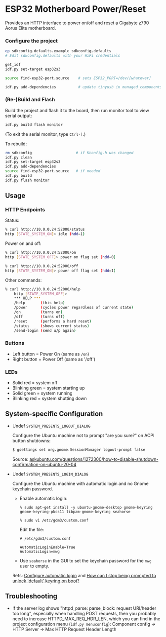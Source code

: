 # ESP32 Motherboard Power/Reset

Provides an HTTP interface to power on/off and reset a Gigabyte z790 Aorus Elite motherboard.

### Configure the project

```sh
cp sdkconfig.defaults.example sdkconfig.defaults
# Edit sdkconfig.defaults with your WiFi credentials
```

```sh
get_idf
idf.py set-target esp32s3
```

```sh
source find-esp32-port.source    # sets ESP32_PORT=/dev/[whatever]
```

```sh
idf.py add-dependencies          # update tinyusb in managed_components subdir
```

### (Re-)Build and Flash

Build the project and flash it to the board, then run monitor tool to view serial output:

```sh
idf.py build flash monitor
```

(To exit the serial monitor, type ``Ctrl-]``.)

To rebuild:

```sh
rm sdkconfig                    # if Kconfig.h was changed
idf.py clean
idf.py set-target esp32s3
idf.py add-dependencies
source find-esp32-port.source   # if needed
idf.py build
idf.py flash monitor
```

## Usage

### HTTP Endpoints

Status:

```sh
% curl http://10.0.0.24:52000/status
http [STATE_SYSTEM_ON]> idle (hdd=1)
```

Power on and off:

```sh
% curl http://10.0.0.24:52000/on
http [STATE_SYSTEM_OFF]> power on flag set (hdd=0)
```

```sh
% curl http://10.0.0.24:52000/off
http [STATE_SYSTEM_ON]> power off flag set (hdd=1)
```

Other commands:

```sh
% curl http://10.0.0.24:52000/help
    http [STATE_SYSTEM_OFF]>
    *** HELP ***
    /help       (this help)
    /power      (cycles power regardless of current state)
    /on         (turns on)
    /off        (turns off)
    /reset      (performs a hard reset)
    /status     (shows current status)
    /send-login (send u/p again)
```

### Buttons

 - Left button = Power On (same as `/on`)
 - Right button = Power Off (same as '/off')

### LEDs

  - Solid red = system off
  - Blinking green = system starting up
  - Solid green = system running
  - Blinking red = system shutting down 

## System-specific Configuration

  - Undef `SYSTEM_PRESENTS_LOGOUT_DIALOG` 
  
    Configure the Ubuntu machine not to prompt "are you sure?" on ACPI button shutdowns:

      ```sh
      $ gsettings set org.gnome.SessionManager logout-prompt false
      ```

    Source:  [askubuntu.com/questions/1272300/how-to-disable-shutdown-confirmation-on-ubuntu-20-04](https://askubuntu.com/questions/1272300/how-to-disable-shutdown-confirmation-on-ubuntu-20-04)

  - Undef `SYSTEM_PRESENTS_LOGIN_DIALOG` 
  
    Configure the Ubuntu machine with automatic login and no Gnome keychain password.

    - Enable automatic login:

        ```
        % sudo apt-get install -y ubuntu-gnome-desktop gnome-keyring gnome-keyring-pkcs11 libpam-gnome-keyring seahorse

        % sudo vi /etc/gdm3/custom.conf
        ```

        Edit the file:

        ```
        # /etc/gdm3/custom.conf

        AutomaticLoginEnable=True
        AutomaticLogin=mwg
        ```

    - Use `seahorse` in the GUI to set the keychain password for the `mwg` user to empty.


    Refs: [Configure automatic login](https://help.gnome.org/admin/system-admin-guide/stable/login-automatic.html.en) and [How can I stop being prompted to unlock 'default' keyring on boot?](https://askubuntu.com/a/224777)


## Troubleshooting
* If the server log shows "httpd_parse: parse_block: request URI/header too long", especially when handling POST requests, then you probably need to increase HTTPD_MAX_REQ_HDR_LEN, which you can find in the project configuration menu (`idf.py menuconfig`): Component config -> HTTP Server -> Max HTTP Request Header Length
